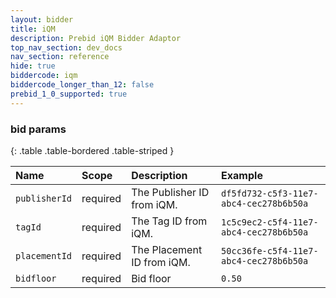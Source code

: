 ```yaml
---
layout: bidder
title: iQM
description: Prebid iQM Bidder Adaptor
top_nav_section: dev_docs
nav_section: reference
hide: true
biddercode: iqm
biddercode_longer_than_12: false 
prebid_1_0_supported: true
---
```



### bid params

{: .table .table-bordered .table-striped }

| Name | Scope | Description | Example |
| :--- | :---- | :---------- | :------ |
| `publisherId` | required | The Publisher ID from iQM. | `df5fd732-c5f3-11e7-abc4-cec278b6b50a` |
| `tagId` | required | The Tag ID from iQM. | `1c5c9ec2-c5f4-11e7-abc4-cec278b6b50a` |
| `placementId` | required | The Placement ID from iQM. | `50cc36fe-c5f4-11e7-abc4-cec278b6b50a` |
| `bidfloor` | required | Bid floor | `0.50` |
